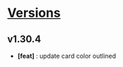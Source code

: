 # [Versions](https://github.com/Tracktor/design-system/releases)

## v1.30.4
- **[feat]** : update card color outlined
